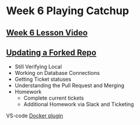 # Week 6 Playing Catchup
## [Week 6 Lesson Video](https://drive.google.com/file/d/1RmM-OsLxBwyABZW8_3pVQ_Intqlqk9-s/view?usp=sharing)

## [Updating a Forked Repo](https://drive.google.com/file/d/1vh1FFg_KfIRBa849-0lbvB11dMXWKror/view?usp=sharing)

* Still Verifying Local
* Working on Database Connections
* Getting Ticket statuses 
* Understanding the Pull Request and Merging
* Homework
  * Complete current tickets
  * Additional Homework via Slack and Ticketing

VS-code [Docker plugin](https://code.visualstudio.com/docs/containers/overview)
